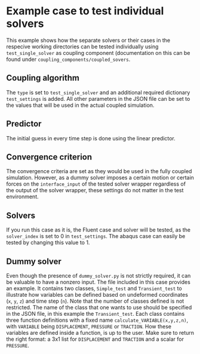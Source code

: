 # Example case to test individual solvers

This example shows how the separate solvers or their cases in the respecive working directories can be tested individually
using `test_single_solver` as coupling component (documentation on this can be found under `coupling_components/coupled_sovers`.

## Coupling algorithm

The `type` is set to `test_single_solver` and an additional required dictionary `test_settings` is added. All other parameters
in the JSON file can be set to the values that will be used in the actual coupled simulation.

## Predictor

The initial guess in every time step is done using the linear predictor. 

## Convergence criterion

The convergence criteria are set as they would be used in the fully coupled simulation. However, as a dummy solver 
imposes a certain motion or certain forces on the `interface_input` of the tested solver wrapper regardless of the output
of the solver wrapper, these settings do not matter in the test environment. 

## Solvers

If you run this case as it is, the Fluent case and solver will be tested, as the `solver_index` is set to 0 in `test_settings`.
The abaqus case can easily be tested by changing this value to 1.

## Dummy solver

Even though the presence of `dummy_solver.py` is not strictly required, it can be valuable to have a nonzero input. The
file included in this case provides an example. It contains two classes, `Simple_test` and `Transient_test` to illustrate
how variables can be defined based on undeformed coordinates (`x`, `y`, `z`) and time step (`n`). Note that the number 
of classes defined is not restricted. The name of the class that one wants to use should be specified in the JSON file, 
in this example the `Transient_test`. Each class contains three function definitions with a fixed name 
`calculate_VARIABLE(x,y,z,n)`, with `VARIABLE` being `DISPLACEMENT`, `PRESSURE` or `TRACTION`. How these variables are 
defined inside a function, is up to the user. Make sure to return the right format: a 3x1 list for `DISPLACEMENT` and 
`TRACTION` and a scalar for `PRESSURE`.